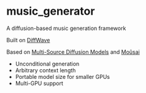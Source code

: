 # music_generator

A diffusion-based music generation framework 

Built on [DiffWave](https://github.com/lmnt-com/diffwave)

Based on [Multi-Source Diffusion Models](https://arxiv.org/abs/2302.02257) and [Moûsai](https://arxiv.org/abs/2301.11757)

* Unconditional generation
* Arbitrary context length
* Portable model size for smaller GPUs
* Multi-GPU support

